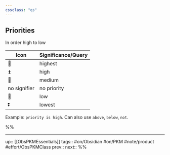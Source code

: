 ```yaml
---
cssclass: "qs"
---
```

## Priorities

In order high to low

|Icon|Significance/Query|
|---|---|
|🔺|highest|
|⏫ |high|
|🔼|medium|
|no signifier|no priority|
|🔽|low|
|⏬️|lowest|

Example: `priority is high`. Can also use `above`, `below`, `not`.

%%

---
up:: [[ObsPKMEssentials]]
tags:: #on/Obsidian #on/PKM  #note/product #effort/ObsPKMClass 
prev:: 
next::
%%